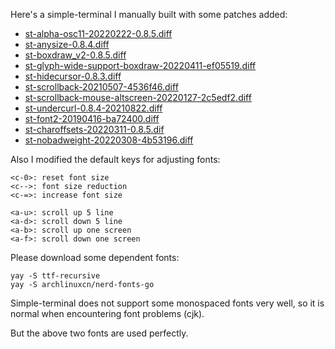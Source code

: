 Here's a simple-terminal I manually built with some patches added:

- [st-alpha-osc11-20220222-0.8.5.diff](https://st.suckless.org/patches/alpha/)
- [st-anysize-0.8.4.diff](https://st.suckless.org/patches/anysize/)
- [st-boxdraw_v2-0.8.5.diff](https://st.suckless.org/patches/boxdraw/)
- [st-glyph-wide-support-boxdraw-20220411-ef05519.diff](https://st.suckless.org/patches/glyph_wide_support/)
- [st-hidecursor-0.8.3.diff](https://st.suckless.org/patches/hidecursor/)
- [st-scrollback-20210507-4536f46.diff](https://st.suckless.org/patches/scrollback/)
- [st-scrollback-mouse-altscreen-20220127-2c5edf2.diff](https://st.suckless.org/patches/scrollback/)
- [st-undercurl-0.8.4-20210822.diff](https://st.suckless.org/patches/undercurl/)
- [st-font2-20190416-ba72400.diff](https://st.suckless.org/patches/font2/)
- [st-charoffsets-20220311-0.8.5.dif](https://st.suckless.org/patches/charoffsets/)
- [st-nobadweight-20220308-4b53196.diff](https://st.suckless.org/patches/nobadweight/)

Also I modified the default keys for adjusting fonts:

```
<c-0>: reset font size
<c-->: font size reduction
<c-=>: increase font size

<a-u>: scroll up 5 line
<a-d>: scroll down 5 line
<a-b>: scroll up one screen
<a-f>: scroll down one screen
```

Please download some dependent fonts:

```
yay -S ttf-recursive
yay -S archlinuxcn/nerd-fonts-go
```

Simple-terminal does not support some monospaced fonts very well, so it is normal when encountering font problems (cjk).

But the above two fonts are used perfectly.
